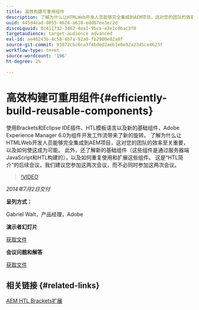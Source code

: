 ```yaml
---
title: 高效构建可重用组件
description: 了解为什么让HTMLWeb开发人员能够完全集成到AEM项目，这对您的团队的效率至关重要，以及如何使这成为可能。 此外，还了解新的基础组件（这些组件是通过服务器端JavaScript和HTL构建的），以及如何重复使用和扩展这些组件。
uuid: 445d4ead-8055-4624-a618-edd67ee3ec2d
discoiquuid: 8c411732-3462-4ea1-9bca-e3e1cd6ac3f0
targetaudience: target-audience advanced
exl-id: ae46243b-4c58-4b7a-92a0-fb2900e02a8f
source-git-commit: 93072cbc6ca3f4bded2aeb1e8e92a2345ce4623f
workflow-type: tm+mt
source-wordcount: '196'
ht-degree: 2%

---
```


# 高效构建可重用组件{#efficiently-build-reusable-components}

使用Brackets和Eclipse IDE插件、HTL模板语言以及新的基础组件，Adobe Experience Manager 6.0为组件开发工作流带来了新的旋转。 了解为什么让HTMLWeb开发人员能够完全集成到AEM项目，这对您的团队的效率至关重要，以及如何使这成为可能。 此外，还了解新的基础组件（这些组件是通过服务器端JavaScript和HTL构建的），以及如何重复使用和扩展这些组件。 这是“HTL简介”的后续会议，我们建议您参加这两次会议，而不必同时参加这两次会议。

>[!VIDEO](https://video.tv.adobe.com/v/19503/?quality=9)

*2014年7月2日交付*

**呈列方式：**

Gabriel Walt，产品经理，Adobe

**演示者幻灯片**

[获取文件](assets/efficiently-build-reusable-components.pdf)

**会议问题和解答**

[获取文件](assets/efficiently-build-reusable-components-q-a.pdf)

## 相关链接 {#related-links}

[AEM HTL Brackets扩展](https://github.com/Adobe-Marketing-Cloud/aem-brackets-extension#AEM6#BeautifulMarkup)

<!--
[Get back to the Overview](https://helpx.adobe.com/experience-manager/kt/eseminars/gems/aem-index.html)
-->
